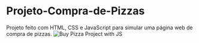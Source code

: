 # Projeto-Compra-de-Pizzas
Projeto feito com HTML, CSS e JavaScript para simular uma página web de compra de pizzas.
![Buy Pizza Project with JS](https://github.com/EliaxZen/Projeto-Compra-de-Pizzas/assets/132005740/bcbb98bb-cda6-48cb-a2e8-d353a61daf52)
